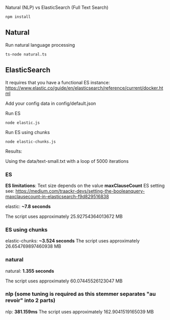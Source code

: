 Natural (NLP) vs ElasticSearch (Full Text Search)

```
npm install
```

## Natural
Run natural language processing
```
ts-node natural.ts
``` 

## ElasticSearch

It requires that you have a functional ES instance:
https://www.elastic.co/guide/en/elasticsearch/reference/current/docker.html

Add your config data in config/default.json

Run ES
```
node elastic.js
``` 

Run ES using chunks
```
node elastic-chunks.js
```

Results:

Using the data/text-small.txt with a loop of 5000 iterations

### ES
**ES limitations**: Text size depends on the value **maxClauseCount** ES setting see:
https://medium.com/traackr-devs/setting-the-booleanquery-maxclausecount-in-elasticsearch-f9d829516838

elastic: **~7.8 seconds**

The script uses approximately 25.92754364013672 MB

### ES using chunks
elastic-chunks: **~3.524 seconds**
The script uses approximately 26.654769897460938 MB


### natural
natural: **1.355 seconds**

The script uses approximately 60.07445526123047 MB

### nlp (some tuning is required as this stemmer separates "au revoir" into 2 parts)
nlp: **381.159ms**
The script uses approximately 162.9041519165039 MB

